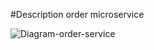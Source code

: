 #Description order microservice 



![Diagram-order-service](https://github.com/RamziHaddad/projet-soa-ecommerce-enit-2023-3AINFO2/assets/76497607/305f2976-cef2-4244-abfe-1f0623235196)
